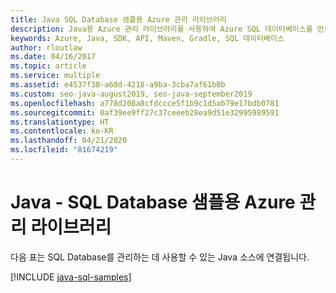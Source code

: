 ```yaml
---
title: Java SQL Database 샘플용 Azure 관리 라이브러리
description: Java용 Azure 관리 라이브러리를 사용하여 Azure SQL 데이터베이스를 만들고 업데이트하기 위한 샘플 코드를 얻습니다.
keywords: Azure, Java, SDK, API, Maven, Gradle, SQL 데이터베이스
author: rloutlaw
ms.date: 04/16/2017
ms.topic: article
ms.service: multiple
ms.assetid: e4537f38-a60d-4218-a9ba-3cba7af61b8b
ms.custom: seo-java-august2019, seo-java-september2019
ms.openlocfilehash: a778d208a8cfdccce5f1b9c1d5ab79e17bdb0781
ms.sourcegitcommit: 0af39ee9ff27c37ceeeb28ea9d51e32995989591
ms.translationtype: HT
ms.contentlocale: ko-KR
ms.lasthandoff: 04/21/2020
ms.locfileid: "81674219"
---
```

# <a name="azure-management-libraries-for-java---sql-database-samples"></a>Java - SQL Database 샘플용 Azure 관리 라이브러리

다음 표는 SQL Database를 관리하는 데 사용할 수 있는 Java 소스에 연결됩니다.

[!INCLUDE [java-sql-samples](includes/java-sql-samples.md)]